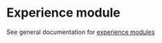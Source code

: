 # Experience module

See general documentation for [experience modules](https://github.com/hestiaAI/hestialabs-experiences/blob/master/packages/packages/experiences/README.md)
